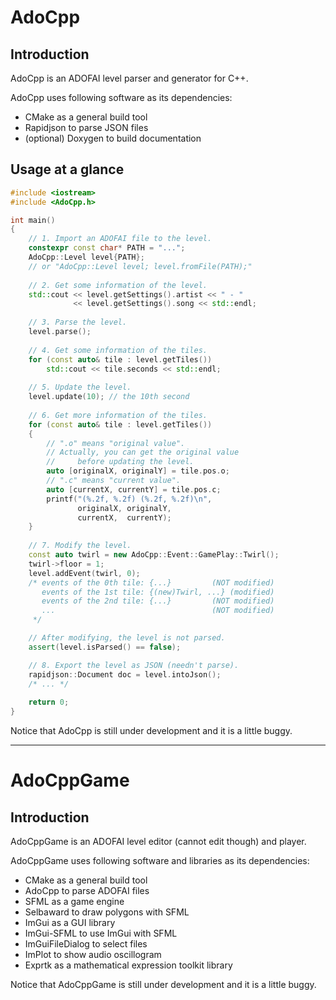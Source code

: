 # AdoCpp

## Introduction

AdoCpp is an ADOFAI level parser and generator for C++.

AdoCpp uses following software as its dependencies:

- CMake as a general build tool
- Rapidjson to parse JSON files
- (optional) Doxygen to build documentation

## Usage at a glance

```c++
#include <iostream>
#include <AdoCpp.h>

int main()
{
    // 1. Import an ADOFAI file to the level.
    constexpr const char* PATH = "...";
    AdoCpp::Level level{PATH};
    // or "AdoCpp::Level level; level.fromFile(PATH);"
    
    // 2. Get some information of the level.
    std::cout << level.getSettings().artist << " - "
              << level.getSettings().song << std::endl;
    
    // 3. Parse the level.
    level.parse();
    
    // 4. Get some information of the tiles.
    for (const auto& tile : level.getTiles())
        std::cout << tile.seconds << std::endl;
        
    // 5. Update the level.
    level.update(10); // the 10th second
    
    // 6. Get more information of the tiles.
    for (const auto& tile : level.getTiles())
    {
        // ".o" means "original value".
        // Actually, you can get the original value
        //     before updating the level.
        auto [originalX, originalY] = tile.pos.o;
        // ".c" means "current value".
        auto [currentX, currentY] = tile.pos.c;
        printf("(%.2f, %.2f) (%.2f, %.2f)\n",
               originalX, originalY,
               currentX,  currentY);
    }
    
    // 7. Modify the level.
    const auto twirl = new AdoCpp::Event::GamePlay::Twirl();
    twirl->floor = 1;
    level.addEvent(twirl, 0);
    /* events of the 0th tile: {...}         (NOT modified)
       events of the 1st tile: {(new)Twirl, ...} (modified)
       events of the 2nd tile: {...}         (NOT modified)
       ...                                   (NOT modified)
     */

    // After modifying, the level is not parsed.
    assert(level.isParsed() == false);

    // 8. Export the level as JSON (needn't parse).
    rapidjson::Document doc = level.intoJson();
    /* ... */
    
    return 0;
}
```

Notice that AdoCpp is still under development
and it is a little buggy.

---

# AdoCppGame

## Introduction

AdoCppGame is an ADOFAI level editor (cannot edit though) and player.

AdoCppGame uses following software and libraries as its dependencies:

- CMake as a general build tool
- AdoCpp to parse ADOFAI files
- SFML as a game engine
- Selbaward to draw polygons with SFML
- ImGui as a GUI library
- ImGui-SFML to use ImGui with SFML
- ImGuiFileDialog to select files
- ImPlot to show audio oscillogram
- Exprtk as a mathematical expression toolkit library

Notice that AdoCppGame is still under development
and it is a little buggy.
